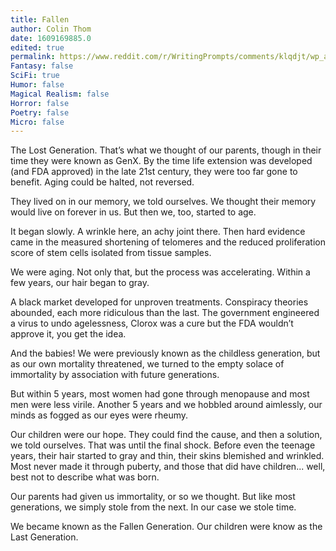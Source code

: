 ```yaml
---
title: Fallen
author: Colin Thom
date: 1609169885.0
edited: true
permalink: https://www.reddit.com/r/WritingPrompts/comments/klqdjt/wp_aging_has_been_cured_for_hundreds_of_years_now/
Fantasy: false
SciFi: true
Humor: false
Magical Realism: false
Horror: false
Poetry: false
Micro: false
---
```

The Lost Generation. That’s what we thought of our parents, though in their time they were known as GenX. By the time life extension was developed (and FDA approved) in the late 21st century, they were too far gone to benefit. Aging could be halted, not reversed.

They lived on in our memory, we told ourselves. We thought their memory would live on forever in us. But then we, too, started to age.

It began slowly. A wrinkle here, an achy joint there. Then hard evidence came in the measured shortening of telomeres and the reduced proliferation score of stem cells isolated from tissue samples.

We were aging. Not only that, but the process was accelerating. Within a few years, our hair began to gray.

A black market developed for unproven treatments. Conspiracy theories abounded, each more ridiculous than the last. The government engineered a virus to undo agelessness, Clorox was a cure but the FDA wouldn’t approve it, you get the idea.

And the babies! We were previously known as the childless generation, but as our own mortality threatened, we turned to the empty solace of immortality by association with future generations.

But within 5 years, most women had gone through menopause and most men were less virile. Another 5 years and we hobbled around aimlessly, our minds as fogged as our eyes were rheumy.

Our children were our hope. They could find the cause, and then a solution, we told ourselves. That was until the final shock. Before even the teenage years, their hair started to gray and thin, their skins blemished and wrinkled. Most never made it through puberty, and those that did have children... well, best not to describe what was born.

Our parents had given us immortality, or so we thought. But like most generations, we simply stole from the next. In our case we stole time.

We became known as the Fallen Generation. Our children were know as the Last Generation.
